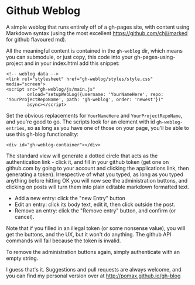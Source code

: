 Github Weblog
=============

A simple weblog that runs entirely off of a gh-pages site,
with content using Markdown syntax (using the most excellent
https://github.com/chjj/marked for github flavoured md).

All the meaningful content is contained in the `gh-weblog`
dir, which means you can submodule, or just copy, this code
into your gh-pages-using-project and in your index.html
add this snippet:

```
<!-- weblog data -->
<link rel="stylesheet" href="gh-weblog/styles/style.css" media="screen">
<script src="gh-weblog/js/main.js"
        onload="setupWebLog({username: 'YourNameHere', repo: 'YourProjectRepoName', path: 'gh-weblog', order: 'newest'})"
        async></script>
```

Set the obvious replacements for `YourNameHere` and
`YourProjectRepoName`, and you're good to go. The scripts
look for an element with id `gh-weblog-entries`, so as long
as you have one of those on your page, you'll be able to
use this gh-blog functionality:

```
<div id="gh-weblog-container"></div>
```

The standard view will generate a dotted circle that acts
as the authentication link - click it, and fill in your
github token (get one on github.com by going to your
account and clicking the applications link, then generating
a token). Irrespective of what you typed, as long as you
typed anything before hitting OK you will now see the
administration buttons, and clicking on posts will turn
them into plain editable markdown formatted text.

* Add a new entry: click the "new Entry" button
* Edit an entry: click its body text, edit it, then click outside the post.
* Remove an entry: click the "Remove entry" button, and confirm (or cancel).

Note that if you filled in an illegal token (or some
nonsense value), you will get the buttons, and the UX,
but it won't do anything. The github API commands will
fail because the token is invalid.

To remove the administration buttons again, simply
authenticate with an empty string.

I guess that's it. Suggestions and pull requests are
always welcome, and you can find my personal version
over at http://pomax.github.io/gh-blog
